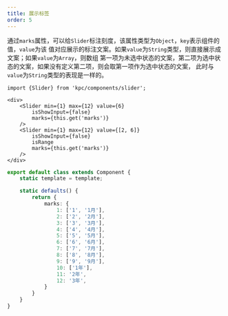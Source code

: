 ```yaml
---
title: 展示标签
order: 5
---
```


通过`marks`属性，可以给`Slider`标注刻度，该属性类型为`Object`，`key`表示组件的值，`value`为该
值对应展示的标注文案。如果`value`为`String`类型，则直接展示成文案；如果`value`为`Array`，则数组
第一项为未选中状态的文案，第二项为选中状态的文案，如果没有定义第二项，则会取第一项作为选中状态的文案，
此时与`value`为`String`类型的表现是一样的。

```vdt
import {Slider} from 'kpc/components/slider';

<div>
    <Slider min={1} max={12} value={6} 
        isShowInput={false}
        marks={this.get('marks')}
    />
    <Slider min={1} max={12} value={[2, 6]} 
        isShowInput={false}
        isRange
        marks={this.get('marks')}
    />
</div>
```

```ts
export default class extends Component {
    static template = template;

    static defaults() {
        return {
            marks: {
                1: ['1', '1月'],
                2: ['2', '2月'],
                3: ['3', '3月'],
                4: ['4', '4月'],
                5: ['5', '5月'],
                6: ['6', '6月'],
                7: ['7', '7月'],
                8: ['8', '8月'],
                9: ['9', '9月'],
                10: ['1年'],
                11: '2年',
                12: '3年',
            }
        }
    }
}
```
